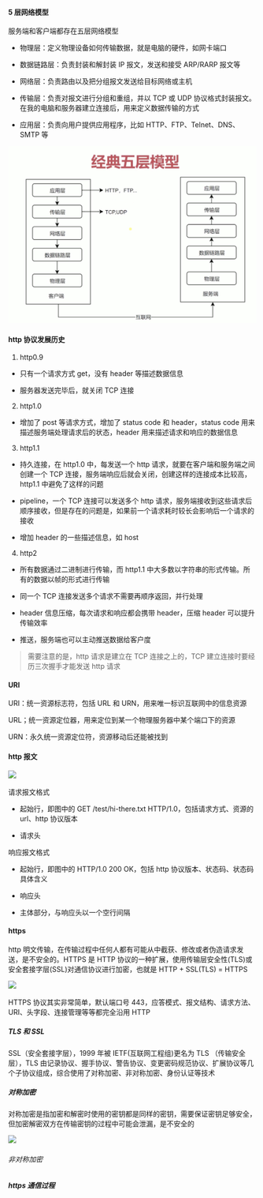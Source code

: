 #### 5 层网络模型

服务端和客户端都存在五层网络模型

- 物理层：定义物理设备如何传输数据，就是电脑的硬件，如网卡端口

- 数据链路层：负责封装和解封装 IP 报文，发送和接受 ARP/RARP 报文等

- 网络层：负责路由以及把分组报文发送给目标网络或主机

- 传输层：负责对报文进行分组和重组，并以 TCP 或 UDP 协议格式封装报文。在我的电脑和服务器建立连接后，用来定义数据传输的方式

- 应用层：负责向用户提供应用程序，比如 HTTP、FTP、Telnet、DNS、SMTP 等

![](./assets/网络模型.png)

#### http 协议发展历史

1. http0.9

- 只有一个请求方式 get，没有 header 等描述数据信息

- 服务器发送完毕后，就关闭 TCP 连接

2. http1.0

- 增加了 post 等请求方式，增加了 status code 和 header，status code 用来描述服务端处理请求后的状态，header 用来描述请求和响应的数据信息

3. http1.1

- 持久连接，在 http1.0 中，每发送一个 http 请求，就要在客户端和服务端之间创建一个 TCP 连接，服务端响应后就会关闭，创建这样的连接成本比较高，http1.1 中避免了这样的问题

- pipeline，一个 TCP 连接可以发送多个 http 请求，服务端接收到这些请求后顺序接收，但是存在的问题是，如果前一个请求耗时较长会影响后一个请求的接收

- 增加 header 的一些描述信息，如 host

4. http2

- 所有数据通过二进制进行传输，而 http1.1 中大多数以字符串的形式传输。所有的数据以帧的形式进行传输

- 同一个 TCP 连接发送多个请求不需要再顺序返回，并行处理

- header 信息压缩，每次请求和响应都会携带 header，压缩 header 可以提升传输效率

- 推送，服务端也可以主动推送数据给客户度

> 需要注意的是，http 请求是建立在 TCP 连接之上的，TCP 建立连接时要经历三次握手才能发送 http 请求

#### URI

URI：统一资源标志符，包括 URL 和 URN，用来唯一标识互联网中的信息资源

URL；统一资源定位器，用来定位到某一个物理服务器中某个端口下的资源

URN：永久统一资源定位符，资源移动后还能被找到

#### http 报文

![](./http报文.png)

请求报文格式

- 起始行，即图中的 GET /test/hi-there.txt HTTP/1.0，包括请求方式、资源的 url、http 协议版本

- 请求头

响应报文格式

- 起始行，即图中的 HTTP/1.0 200 OK，包括 http 协议版本、状态码、状态码具体含义

- 响应头

- 主体部分，与响应头以一个空行间隔

#### https

http 明文传输，在传输过程中任何人都有可能从中截获、修改或者伪造请求发送，是不安全的。HTTPS 是 HTTP 协议的一种扩展，使用传输层安全性(TLS)或安全套接字层(SSL)对通信协议进行加密，也就是 HTTP + SSL(TLS) = HTTPS

![](https://p1-jj.byteimg.com/tos-cn-i-t2oaga2asx/gold-user-assets/2020/3/14/170d6eaf0abec4e7~tplv-t2oaga2asx-zoom-in-crop-mark:1304:0:0:0.awebp)

HTTPS 协议其实非常简单，默认端口号 443，应答模式、报文结构、请求方法、URI、头字段、连接管理等等都完全沿用 HTTP

##### TLS 和 SSL

SSL（安全套接字层），1999 年被 IETF(互联网工程组)更名为 TLS （传输安全层），TLS 由记录协议、握手协议、警告协议、变更密码规范协议、扩展协议等几个子协议组成，综合使用了对称加密、非对称加密、身份认证等技术

##### 对称加密

对称加密是指加密和解密时使用的密钥都是同样的密钥，需要保证密钥足够安全，但加密解密双方在传输密钥的过程中可能会泄漏，是不安全的

![](https://p1-jj.byteimg.com/tos-cn-i-t2oaga2asx/gold-user-assets/2020/3/14/170d6eaf178d5797~tplv-t2oaga2asx-zoom-in-crop-mark:1304:0:0:0.awebp)

###### 非对称加密

##### https 通信过程
